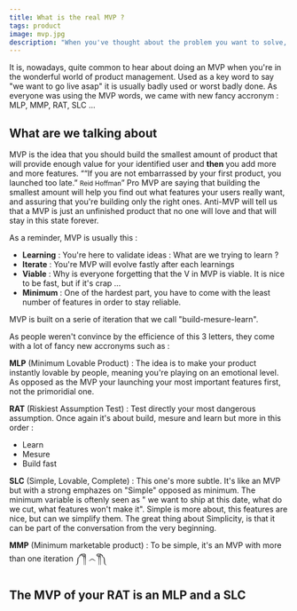 ```yaml
---
title: What is the real MVP ?
tags: product
image: mvp.jpg
description: "When you've thought about the problem you want to solve, that your solution is designed, that your idea is validated. Now it's time to launch, but what do you launch ? What features would you choose first ? Small story about MVP, MLP, MMP, RAT, SLC ..."
---
```

<p class="lead">
   It is, nowadays, quite common to hear about doing an MVP when you're in the wonderful world of product management. Used as a key word to say "we want to go live asap" it is usually badly used or worst badly done. As everyone was using the MVP words, we came with new fancy accronym : MLP, MMP, RAT, SLC ... 
</p>

## What are we talking about
MVP is the idea that you should build the smallest amount of product that will provide enough value for your identified user and __then__ you add more and more features. 
<q>“If you are not embarrassed by your first product, you launched too late.” <small>Reid Hoffman</small></q>
Pro MVP are saying that building the smallest amount will help you find out what features your users really want, and assuring that you're building only the right ones. Anti-MVP will tell us that a MVP is just an unfinished product that no one will love and that will stay in this state forever. 

As a reminder, MVP is usually this : 
* __Learning__ : You're here to validate ideas : What are we trying to learn ?
* __Iterate__ : You're MVP will evolve fastly after each learnings
* __Viable__ : Why is everyone forgetting that the V in MVP is viable. It is nice to be fast, but if it's crap ...
* __Minimum__ : One of the hardest part, you have to come with the least number of features in order to stay reliable. 

MVP is built on a serie of iteration that we call "build-mesure-learn". 

As people weren't convince by the efficience of this 3 letters, they come with a lot of fancy new accronyms such as : 

__MLP__ (Minimum Lovable Product) : The idea is to make your product instantly lovable by people, meaning you're playing on an emotional level. As opposed as the MVP your launching your most important features first, not the primoridial one. 

__RAT__ (Riskiest Assumption Test) : Test directly your most dangerous assumption. Once again it's about build, mesure and learn but more in this order : 
* Learn
* Mesure
* Build fast

__SLC__ (Simple, Lovable, Complete) : This one's more subtle. It's like an MVP but with a strong emphazes on "Simple" opposed as minimum. The minimum variable is oftenly seen as " we want to ship at this date, what do we cut, what features won't make it". Simple is more about, this features are nice, but can we simplify them. The great thing about Simplicity, is that it can be part of the conversation from the very beginning.

__MMP__ (Minimum marketable product) : To be simple, it's an MVP with more than one iteration ༼ ༎ຶ ෴ ༎ຶ༽

## The MVP of your RAT is an MLP and a SLC
